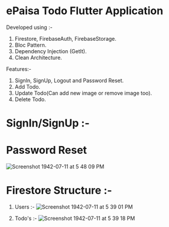 # ePaisa Todo Flutter Application

Developed using :-
1. Firestore, FirebaseAuth, FirebaseStorage.
2. Bloc Pattern.
3. Dependency Injection (GetIt).
4. Clean Architecture.

Features:-
1. SignIn, SignUp, Logout and Password Reset.
2. Add Todo.
3. Update Todo(Can add new image or remove image too).
4. Delete Todo.


# SignIn/SignUp :- 





# Password Reset
![Screenshot 1942-07-11 at 5 48 09 PM](https://user-images.githubusercontent.com/25646373/94991675-2778c880-05a2-11eb-96d1-e1a62c781166.png)


# Firestore Structure :- 
1. Users :-
![Screenshot 1942-07-11 at 5 39 01 PM](https://user-images.githubusercontent.com/25646373/94991664-20ea5100-05a2-11eb-80aa-1a771e63fade.png)

2. Todo's :-
![Screenshot 1942-07-11 at 5 39 18 PM](https://user-images.githubusercontent.com/25646373/94991673-247dd800-05a2-11eb-9181-edb6d7c3a6eb.png)




